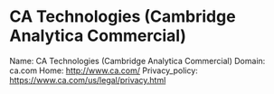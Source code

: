 
# CA Technologies (Cambridge Analytica Commercial)

Name: CA Technologies (Cambridge Analytica Commercial)
Domain: ca.com
Home: http://www.ca.com/
Privacy_policy: https://www.ca.com/us/legal/privacy.html
